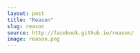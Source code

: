 ```yaml
---
layout: post
title: "Reason"
slug: reason
source: http://facebook.github.io/reason/
image: reason.png
---
```

